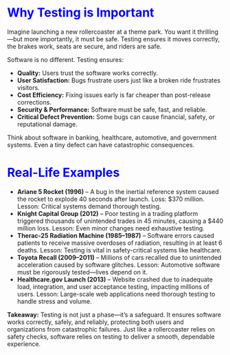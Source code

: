 <h1 style="color:blue;"><strong>Why Testing is Important</strong></h1>

Imagine launching a new rollercoaster at a theme park. You want it thrilling—but more importantly, it must be safe. Testing ensures it moves correctly, the brakes work, seats are secure, and riders are safe.

Software is no different. Testing ensures:

* **Quality:** Users trust the software works correctly.
* **User Satisfaction:** Bugs frustrate users just like a broken ride frustrates visitors.
* **Cost Efficiency:** Fixing issues early is far cheaper than post-release corrections.
* **Security & Performance:** Software must be safe, fast, and reliable.
* **Critical Defect Prevention:** Some bugs can cause financial, safety, or reputational damage.

Think about software in banking, healthcare, automotive, and government systems. Even a tiny defect can have catastrophic consequences.

<h1 style="color:blue;"><strong>Real-Life Examples</strong></h1>

* **Ariane 5 Rocket (1996)** – A bug in the inertial reference system caused the rocket to explode 40 seconds after launch. Loss: \$370 million. Lesson: Critical systems demand thorough testing.
* **Knight Capital Group (2012)** – Poor testing in a trading platform triggered thousands of unintended trades in 45 minutes, causing a \$440 million loss. Lesson: Even minor changes need exhaustive testing.
* **Therac-25 Radiation Machine (1985–1987)** – Software errors caused patients to receive massive overdoses of radiation, resulting in at least 6 deaths. Lesson: Testing is vital in safety-critical systems like healthcare.
* **Toyota Recall (2009–2011)** – Millions of cars recalled due to unintended acceleration caused by software glitches. Lesson: Automotive software must be rigorously tested—lives depend on it.
* **Healthcare.gov Launch (2013)** – Website crashed due to inadequate load, integration, and user acceptance testing, impacting millions of users. Lesson: Large-scale web applications need thorough testing to handle stress and volume.

**Takeaway:** Testing is not just a phase—it’s a safeguard. It ensures software works correctly, safely, and reliably, protecting both users and organizations from catastrophic failures. Just like a rollercoaster relies on safety checks, software relies on testing to deliver a smooth, dependable experience.
